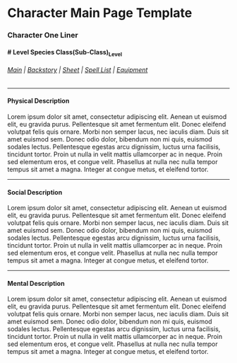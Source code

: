 # Character Main Page Template
### Character One Liner
#### \# Level Species Class(Sub-Class)<sub>Level</sub>
###### [Main](Character%20Main.md) | [Backstory](Character%20Backstory.md) | [Sheet](Character%20Character%20Sheet.md) | [Spell List](Character%20Spell%20List.md) | [Equipment](Character%20Equipment.md)

---

#### Physical Description

Lorem ipsum dolor sit amet, consectetur adipiscing elit. Aenean ut euismod elit, eu gravida purus. Pellentesque sit amet fermentum elit. Donec eleifend volutpat felis quis ornare. Morbi non semper lacus, nec iaculis diam. Duis sit amet euismod sem. Donec odio dolor, bibendum non mi quis, euismod sodales lectus. Pellentesque egestas arcu dignissim, luctus urna facilisis, tincidunt tortor. Proin ut nulla in velit mattis ullamcorper ac in neque. Proin sed elementum eros, et congue velit. Phasellus at nulla nec nulla tempor tempus sit amet a magna. Integer at congue metus, et eleifend tortor. 

---
#### Social Description

Lorem ipsum dolor sit amet, consectetur adipiscing elit. Aenean ut euismod elit, eu gravida purus. Pellentesque sit amet fermentum elit. Donec eleifend volutpat felis quis ornare. Morbi non semper lacus, nec iaculis diam. Duis sit amet euismod sem. Donec odio dolor, bibendum non mi quis, euismod sodales lectus. Pellentesque egestas arcu dignissim, luctus urna facilisis, tincidunt tortor. Proin ut nulla in velit mattis ullamcorper ac in neque. Proin sed elementum eros, et congue velit. Phasellus at nulla nec nulla tempor tempus sit amet a magna. Integer at congue metus, et eleifend tortor. 

---
#### Mental Description

Lorem ipsum dolor sit amet, consectetur adipiscing elit. Aenean ut euismod elit, eu gravida purus. Pellentesque sit amet fermentum elit. Donec eleifend volutpat felis quis ornare. Morbi non semper lacus, nec iaculis diam. Duis sit amet euismod sem. Donec odio dolor, bibendum non mi quis, euismod sodales lectus. Pellentesque egestas arcu dignissim, luctus urna facilisis, tincidunt tortor. Proin ut nulla in velit mattis ullamcorper ac in neque. Proin sed elementum eros, et congue velit. Phasellus at nulla nec nulla tempor tempus sit amet a magna. Integer at congue metus, et eleifend tortor. 
